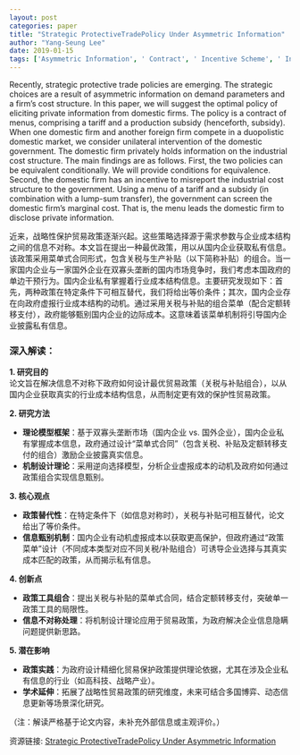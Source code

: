 ```yaml
---
layout: post
categories: paper
title: "Strategic ProtectiveTradePolicy Under Asymmetric Information"
author: "Yang-Seung Lee"
date: 2019-01-15
tags: ['Asymmetric Information', ' Contract', ' Incentive Scheme', ' International Trade']
---
```


Recently, strategic protective trade policies are emerging. The strategic choices are a result of asymmetric information on demand parameters and a firm’s cost structure. In this paper, we will suggest the optimal policy of eliciting private information from domestic firms. The policy is a contract of menus, comprising a tariff and a production subsidy (henceforth, subsidy). When one domestic firm and another foreign firm compete in a duopolistic domestic market, we consider unilateral intervention of the domestic government. The domestic firm privately holds information on the industrial cost structure. The main findings are as follows. First, the two policies can be equivalent conditionally. We will provide conditions for equivalence. Second, the domestic firm has an incentive to misreport the industrial cost structure to the government. Using a menu of a tariff and a subsidy (in combination with a lump-sum transfer), the government can screen the domestic firm’s marginal cost. That is, the menu leads the domestic firm to disclose private information.

近来，战略性保护贸易政策逐渐兴起。这些策略选择源于需求参数与企业成本结构之间的信息不对称。本文旨在提出一种最优政策，用以从国内企业获取私有信息。该政策采用菜单式合同形式，包含关税与生产补贴（以下简称补贴）的组合。当一家国内企业与一家国外企业在双寡头垄断的国内市场竞争时，我们考虑本国政府的单边干预行为。国内企业私有掌握着行业成本结构信息。主要研究发现如下：首先，两种政策在特定条件下可相互替代，我们将给出等价条件；其次，国内企业存在向政府虚报行业成本结构的动机。通过采用关税与补贴的组合菜单（配合定额转移支付），政府能够甄别国内企业的边际成本。这意味着该菜单机制将引导国内企业披露私有信息。

### 深入解读：  
**1. 研究目的**  
论文旨在解决信息不对称下政府如何设计最优贸易政策（关税与补贴组合），以从国内企业获取真实的行业成本结构信息，从而制定更有效的保护性贸易政策。  

**2. 研究方法**  
- **理论模型框架**：基于双寡头垄断市场（国内企业 vs. 国外企业），国内企业私有掌握成本信息，政府通过设计“菜单式合同”（包含关税、补贴及定额转移支付的组合）激励企业披露真实信息。  
- **机制设计理论**：采用逆向选择模型，分析企业虚报成本的动机及政府如何通过政策组合实现信息甄别。  

**3. 核心观点**  
- **政策替代性**：在特定条件下（如信息对称时），关税与补贴可相互替代，论文给出了等价条件。  
- **信息甄别机制**：国内企业有动机虚报成本以获取更高保护，但政府通过“政策菜单”设计（不同成本类型对应不同关税/补贴组合）可诱导企业选择与其真实成本匹配的政策，从而揭示私有信息。  

**4. 创新点**  
- **政策工具组合**：提出关税与补贴的菜单式合同，结合定额转移支付，突破单一政策工具的局限性。  
- **信息不对称处理**：将机制设计理论应用于贸易政策，为政府解决企业信息隐瞒问题提供新思路。  

**5. 潜在影响**  
- **政策实践**：为政府设计精细化贸易保护政策提供理论依据，尤其在涉及企业私有信息的行业（如高科技、战略产业）。  
- **学术延伸**：拓展了战略性贸易政策的研究维度，未来可结合多国博弈、动态信息更新等场景深化研究。  

（注：解读严格基于论文内容，未补充外部信息或主观评价。）

资源链接: [Strategic ProtectiveTradePolicy Under Asymmetric Information](https://papers.ssrn.com/sol3/papers.cfm?abstract_id=3310185)
